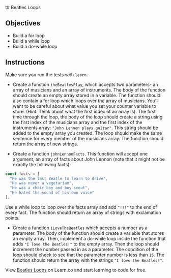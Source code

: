 t# Beatles Loops

## Objectives

+ Build a for loop
+ Build a while loop
+ Build a do-while loop

## Instructions

Make sure you run the tests with `learn`.

+ Create a function `theBeatlesPlay`, which accepts two parameters- an array of
musicians and an array of instruments. The body of the function should create an
empty array stored in a variable. The function should also contain a for loop
which loops over the array of musicians. You'll want to be careful about what
value you set your counter variable to store. (Hint: Think about what the first
index of an array is). The first time through the loop, the body of the loop
should create a string using the first index of the musicians array and the
first index of the instruments array: `"John Lennon plays guitar"`. This string
should be added to the empty array you created. The loop should make the same
sentence for every member of the musicians array. The function should return the
array of new strings.

+ Create a function `johnLennonFacts`. This function will accept one argument, an
array of facts about John Lennon (note that it might not be exactly the
following facts):

```js
const facts = [
  "He was the last Beatle to learn to drive",
  "He was never a vegetarian",
  "He was a choir boy and boy scout",
  "He hated the sound of his own voice"
];
```

Use a while loop to loop over the facts array and add `"!!!"` to the end of
every fact. The function should return an array of strings with exclamation
points.

+ Create a function `iLoveTheBeatles` which accepts a number as a parameter. The
body of the function should create a variable that stores an empty array. Then,
implement a do-while loop inside the function that adds `"I love the Beatles!"`
to the empty array. Then the loop should increment the number passed in as a
parameter. The condition of the loop should check to see that the parameter
number is less than `15`. The function should return the array with the strings
`"I love the Beatles!"`.

<p data-visibility='hidden'>View <a href='https://learn.co/lessons/js-beatles-loops-lab' title='Beatles Loops'>Beatles Loops</a> on Learn.co and start learning to code for free.</p>
